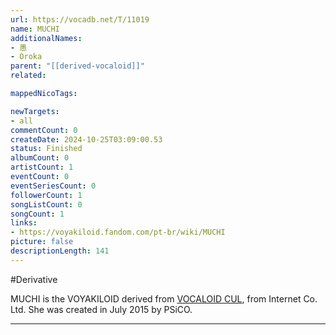 ```yaml
---
url: https://vocadb.net/T/11019
name: MUCHI
additionalNames: 
- 愚
- Oroka
parent: "[[derived-vocaloid]]"
related:

mappedNicoTags:

newTargets:
- all
commentCount: 0
createDate: 2024-10-25T03:09:00.53
status: Finished
albumCount: 0
artistCount: 1
eventCount: 0
eventSeriesCount: 0
followerCount: 1
songListCount: 0
songCount: 1
links: 
- https://voyakiloid.fandom.com/pt-br/wiki/MUCHI
picture: false
descriptionLength: 141
---
```


#Derivative

MUCHI is the VOYAKILOID derived from [VOCALOID CUL](https://vocadb.net/Ar/381), from Internet Co. Ltd. She was created in July 2015 by PSiCO.

---

